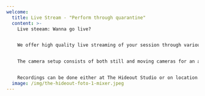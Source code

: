 ```yaml
---
welcome:
  title: Live Stream - "Perform through quarantine"
  content: >-
    Live steeam: Wanna go live? 


    We offer high quality live streaming of your session through various media platforms. All sound is processed through the control room for an excellent concert experience during your live stream.


    The camera setup consists of both still and moving cameras for an authentic cinematic experience. 


    Recordings can be done either at The Hideout Studio or on location.
  image: /img/the-hideout-foto-1-mixer.jpeg
---
```

